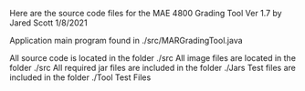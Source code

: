 Here are the source code files for the MAE 4800 Grading Tool 
Ver 1.7 
by Jared Scott 1/8/2021

Application main program found in ./src/MARGradingTool.java

All source code is located in the folder ./src
All image files are located in the folder ./src
All required jar files are included in the folder ./Jars
Test files are included in the folder ./Tool Test Files 
